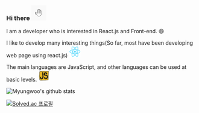 ### Hi there <img src="assets/hi.gif" width="40px" height="40px"></img>


<!--
**myungwoo-Y/myungwoo-Y** is a ✨ _special_ ✨ repository because its `README.md` (this file) appears on your GitHub profile.

Here are some ideas to get you started:

- 🔭 I’m currently working on ...
- 🌱 I’m currently learning ...
- 👯 I’m looking to collaborate on ...
- 🤔 I’m looking for help with ...
- 💬 Ask me about ...
- 📫 How to reach me: ...
- 😄 Pronouns: ...
- ⚡ Fun fact: ...
-->

I am a developer who is interested in React.js and Front-end. 😄

I like to develop many interesting things(So far, most have been developing web page using react.js) 
<img src="assets/react.gif" width="30px" height="30px"></img>


The main languages are JavaScript, and other languages can be used at basic levels. 
<img src="assets/js.gif" width="30px" height="30px"></img>


![Myungwoo's github stats](https://github-readme-stats.vercel.app/api?username=myungwoo-Y&show_icons=true)

[![Solved.ac 프로필](http://mazassumnida.wtf/api/generate_badge?boj=yang6676)](https://solved.ac/yang6676)
